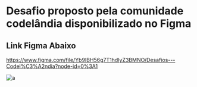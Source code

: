 # Desafio proposto pela comunidade codelândia disponibilizado no Figma

## Link Figma Abaixo
https://www.figma.com/file/Yb9IBH56g7T1hdIyZ3BMNO/Desafios---Codel%C3%A2ndia?node-id=0%3A1


![a](https://user-images.githubusercontent.com/102332042/182271075-4301a6aa-5ac6-4882-a01f-109ee2f85490.png)

